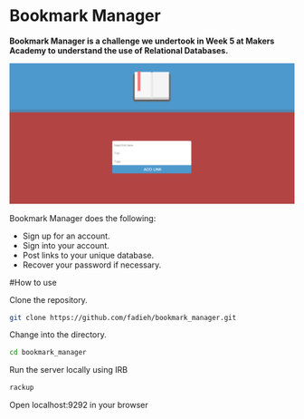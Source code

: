 # Bookmark Manager

**Bookmark Manager is a challenge we undertook in Week 5 at Makers Academy to understand the use of Relational Databases.**

![Alt text](https://raw.githubusercontent.com/fadieh/bookmark_manager/master/public/images/indexscreenshot.png)

Bookmark Manager does the following:

- Sign up for an account.
- Sign into your account.
- Post links to your unique database.
- Recover your password if necessary.

#How to use

Clone the repository.
```sh
git clone https://github.com/fadieh/bookmark_manager.git
```

Change into the directory.
```sh
cd bookmark_manager
```

Run the server locally using IRB
```sh
rackup
```

Open localhost:9292 in your browser